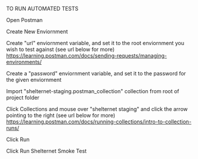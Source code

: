TO RUN AUTOMATED TESTS

Open Postman

Create New Enviornment

Create "url" enviornment variable, and set it to the root enviornment you wish to test against (see url below for more)
https://learning.postman.com/docs/sending-requests/managing-environments/

Create a "password" enviornment variable, and set it to the password for the given enviornment

Import "shelternet-staging.postman_collection" collection from root of project folder

Click Collections and mouse over "shelternet staging" and click the arrow pointing to the right (see url below for more)
https://learning.postman.com/docs/running-collections/intro-to-collection-runs/

Click Run

Click Run Shelternet Smoke Test

